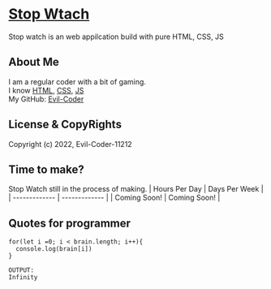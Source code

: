 # [Stop Wtach](https://evil-coder-11212.github.io/Stop-Watch/)
Stop watch is an web appilcation build with pure HTML, CSS, JS

## About Me
I am a regular coder with a bit of gaming.<br/>
I know [HTML](https://en.wikipedia.org/wiki/HTML), [CSS](https://en.wikipedia.org/wiki/CSS), [JS](https://en.wikipedia.org/wiki/JS)<br/>
My GitHub: [Evil-Coder](https://github.com/Evil-Coder-11212)

## License & CopyRights
Copyright (c) 2022, Evil-Coder-11212<br/>

## Time to make?
Stop Watch still in the process of making.
| Hours Per Day | Days Per Week |
| ------------- | ------------- |
|     Coming Soon!   |     Coming Soon!    |

## Quotes for programmer
```
for(let i =0; i < brain.length; i++){
  console.log(brain[i])
}

OUTPUT:
Infinity 
```
